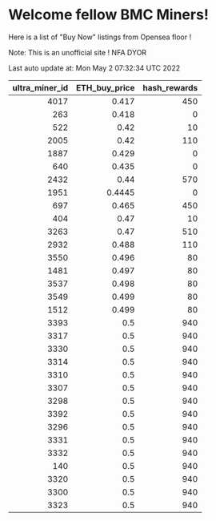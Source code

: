 # Welcome fellow BMC Miners!
Here is a list of "Buy Now" listings from Opensea floor !

Note: This is an unofficial site ! NFA DYOR


Last auto update at: Mon May  2 07:32:34 UTC 2022


|   ultra_miner_id |   ETH_buy_price |   hash_rewards |
|-----------------:|----------------:|---------------:|
|             4017 |          0.417  |            450 |
|              263 |          0.418  |              0 |
|              522 |          0.42   |             10 |
|             2005 |          0.42   |            110 |
|             1887 |          0.429  |              0 |
|              640 |          0.435  |              0 |
|             2432 |          0.44   |            570 |
|             1951 |          0.4445 |              0 |
|              697 |          0.465  |            450 |
|              404 |          0.47   |             10 |
|             3263 |          0.47   |            510 |
|             2932 |          0.488  |            110 |
|             3550 |          0.496  |             80 |
|             1481 |          0.497  |             80 |
|             3537 |          0.498  |             80 |
|             3549 |          0.499  |             80 |
|             1512 |          0.499  |             80 |
|             3393 |          0.5    |            940 |
|             3317 |          0.5    |            940 |
|             3330 |          0.5    |            940 |
|             3314 |          0.5    |            940 |
|             3310 |          0.5    |            940 |
|             3307 |          0.5    |            940 |
|             3298 |          0.5    |            940 |
|             3392 |          0.5    |            940 |
|             3296 |          0.5    |            940 |
|             3331 |          0.5    |            940 |
|             3332 |          0.5    |            940 |
|              140 |          0.5    |            940 |
|             3320 |          0.5    |            940 |
|             3300 |          0.5    |            940 |
|             3323 |          0.5    |            940 |